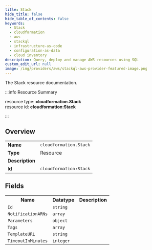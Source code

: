 ```yaml
---
title: Stack
hide_title: false
hide_table_of_contents: false
keywords:
  - Stack
  - cloudformation
  - aws
  - stackql
  - infrastructure-as-code
  - configuration-as-data
  - cloud inventory
description: Query, deploy and manage AWS resources using SQL
custom_edit_url: null
image: /img/providers/aws/stackql-aws-provider-featured-image.png
---
```

The Stack resource documentation.

:::info Resource Summary

<div class="row">
<div class="providerDocColumn">
<span>resource type:&nbsp;<b>cloudformation.Stack</b></span><br />
<span>resource id:&nbsp;<b>cloudformation:Stack</b></span><br />
</div>
</div>

:::

## Overview
<table><tbody>
<tr><td><b>Name</b></td><td><code>cloudformation.Stack</code></td></tr>
<tr><td><b>Type</b></td><td>Resource</td></tr>
<tr><td><b>Description</b></td><td></td></tr>
<tr><td><b>Id</b></td><td><code>cloudformation:Stack</code></td></tr>
</tbody></table>

## Fields
<table><tbody>
<tr><th>Name</th><th>Datatype</th><th>Description</th></tr>
<tr><td><code>Id</code></td><td><code>string</code></td><td></td></tr><tr><td><code>NotificationARNs</code></td><td><code>array</code></td><td></td></tr><tr><td><code>Parameters</code></td><td><code>object</code></td><td></td></tr><tr><td><code>Tags</code></td><td><code>array</code></td><td></td></tr><tr><td><code>TemplateURL</code></td><td><code>string</code></td><td></td></tr><tr><td><code>TimeoutInMinutes</code></td><td><code>integer</code></td><td></td></tr>
</tbody></table>